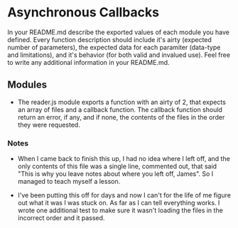 # Asynchronous Callbacks



In your README.md describe the exported values of each module you have defined. Every function description should include it's airty (expected number of parameters), the expected data for each paramiter (data-type and limitations), and it's behavior (for both valid and invalued use). Feel free to write any additional information in your README.md.

## Modules

- The reader.js module exports a function with an airty of 2, that expects an array of files and a callback function.  The callback function should return an error, if any, and if none, the contents of the files in the order they were requested.

### Notes

- When I came back to finish this up, I had no idea where I left off, and the only contents of this file was a single line, commented out, that said "This is why you leave notes about where you left off, James".  So I managed to teach myself a lesson.

- I've been putting this off for days and now I can't for the life of me figure out what it was I was stuck on.  As far as I can tell everything works.  I wrote one additional test to make sure it wasn't loading the files in the incorrect order and it passed.  


